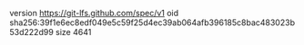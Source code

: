 version https://git-lfs.github.com/spec/v1
oid sha256:39f1e6ec8edf049e5c59f25d4ec39ab064afb396185c8bac483023b53d222d99
size 4641
